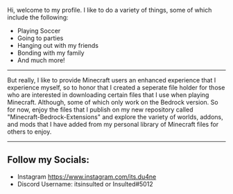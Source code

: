 Hi, welcome to my profile. I like to do a variety of things, some of which include the following:
- Playing Soccer
- Going to parties
- Hanging out with my friends
- Bonding with my family
- And much more!
----------------------------------------------------------------------------------------------------------------------------------------
But really, I like to provide Minecraft users an enhanced experience that I experience myself, so to honor that I created a seperate file holder for those who are interested in downloading certain files that I use when playing Minecraft. Although, some of which only work on the Bedrock version. So for now, enjoy the files that I publish on my new repository called "Minecraft-Bedrock-Extensions" and explore the variety of worlds, addons, and mods that I have added from my personal library of Minecraft files for others to enjoy.

----------------------------------------------------------------------------------------------------------------------------------------
Follow my Socials:
-
- Instagram
https://www.instagram.com/its.du4ne
- Discord
Username: itsinsulted or Insulted#5012

<!---
Insulted5012/Insulted5012 is a ✨ special ✨ repository because its `README.md` (this file) appears on your GitHub profile.
You can click the Preview link to take a look at your changes.
--->
